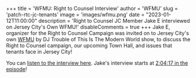 +++
title = 'WFMU: Right to Counsel Interview'
author = 'WFMU'
slug = 'patch-rtc-jc-tenants'
image = 'images/wfmu.png'
date = "2023-01-12T11:00:00"
description = 'Right to Counsel JC Member Jake E interviewed on Jersey City's Own WFMU!'
disableComments = true
+++
Jake E, organizer for the Right to Counsel Campaign was invited on to
Jersey City's own [WFMU](https://wfmu.org) by DJ Trouble of This Is The Modern
World show, to discuss the Right to Counsel campaign, our upcoming
Town Hall, and issues that tenants face in Jersey City!

You can [listen to the interview
here](https://www.wfmu.org/playlists/shows/123630). Jake's interview starts at
[2:04:17 in the
episode](https://www.wfmu.org/flashplayer.php?version=3&show=123630&archive=229470&starttime=2:04:17)!
